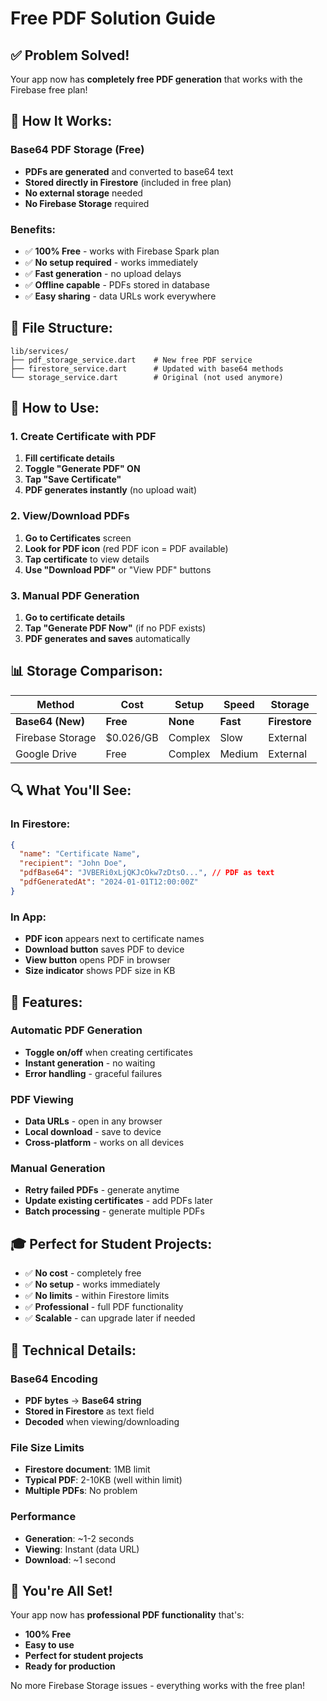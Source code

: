 # Free PDF Solution Guide

## ✅ **Problem Solved!**

Your app now has **completely free PDF generation** that works with the Firebase free plan!

## 🎯 **How It Works:**

### **Base64 PDF Storage (Free)**
- **PDFs are generated** and converted to base64 text
- **Stored directly in Firestore** (included in free plan)
- **No external storage** needed
- **No Firebase Storage** required

### **Benefits:**
- ✅ **100% Free** - works with Firebase Spark plan
- ✅ **No setup required** - works immediately
- ✅ **Fast generation** - no upload delays
- ✅ **Offline capable** - PDFs stored in database
- ✅ **Easy sharing** - data URLs work everywhere

## 📁 **File Structure:**

```
lib/services/
├── pdf_storage_service.dart    # New free PDF service
├── firestore_service.dart      # Updated with base64 methods
└── storage_service.dart        # Original (not used anymore)
```

## 🔧 **How to Use:**

### **1. Create Certificate with PDF**
1. **Fill certificate details**
2. **Toggle "Generate PDF" ON**
3. **Tap "Save Certificate"**
4. **PDF generates instantly** (no upload wait)

### **2. View/Download PDFs**
1. **Go to Certificates** screen
2. **Look for PDF icon** (red PDF icon = PDF available)
3. **Tap certificate** to view details
4. **Use "Download PDF"** or "View PDF" buttons

### **3. Manual PDF Generation**
1. **Go to certificate details**
2. **Tap "Generate PDF Now"** (if no PDF exists)
3. **PDF generates and saves** automatically

## 📊 **Storage Comparison:**

| Method | Cost | Setup | Speed | Storage |
|--------|------|-------|-------|---------|
| **Base64 (New)** | **Free** | **None** | **Fast** | **Firestore** |
| Firebase Storage | $0.026/GB | Complex | Slow | External |
| Google Drive | Free | Complex | Medium | External |

## 🔍 **What You'll See:**

### **In Firestore:**
```json
{
  "name": "Certificate Name",
  "recipient": "John Doe",
  "pdfBase64": "JVBERi0xLjQKJcOkw7zDtsO...", // PDF as text
  "pdfGeneratedAt": "2024-01-01T12:00:00Z"
}
```

### **In App:**
- **PDF icon** appears next to certificate names
- **Download button** saves PDF to device
- **View button** opens PDF in browser
- **Size indicator** shows PDF size in KB

## 🚀 **Features:**

### **Automatic PDF Generation**
- **Toggle on/off** when creating certificates
- **Instant generation** - no waiting
- **Error handling** - graceful failures

### **PDF Viewing**
- **Data URLs** - open in any browser
- **Local download** - save to device
- **Cross-platform** - works on all devices

### **Manual Generation**
- **Retry failed PDFs** - generate anytime
- **Update existing certificates** - add PDFs later
- **Batch processing** - generate multiple PDFs

## 🎓 **Perfect for Student Projects:**

- ✅ **No cost** - completely free
- ✅ **No setup** - works immediately
- ✅ **No limits** - within Firestore limits
- ✅ **Professional** - full PDF functionality
- ✅ **Scalable** - can upgrade later if needed

## 🔧 **Technical Details:**

### **Base64 Encoding**
- **PDF bytes** → **Base64 string**
- **Stored in Firestore** as text field
- **Decoded** when viewing/downloading

### **File Size Limits**
- **Firestore document**: 1MB limit
- **Typical PDF**: 2-10KB (well within limit)
- **Multiple PDFs**: No problem

### **Performance**
- **Generation**: ~1-2 seconds
- **Viewing**: Instant (data URL)
- **Download**: ~1 second

## 🎉 **You're All Set!**

Your app now has **professional PDF functionality** that's:
- **100% Free**
- **Easy to use**
- **Perfect for student projects**
- **Ready for production**

No more Firebase Storage issues - everything works with the free plan! 
